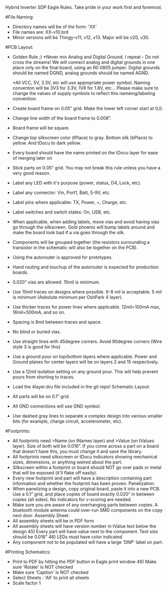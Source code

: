 Hybrid Inverter SDP Eagle Rules. Take pride in your work first and foremost.

#File Naming:
- Directory names will be of the form: 'XX' 
- File names are: XX-v10.brd
- Minor versions will be Thingy-v11, v12, v13. Major will be v20, v30.

#PCB Layout:
- Golden Rule ;) 
	*Never mix Analog and Digital Ground. I repeat - Do not cross the streams! We will connect analog and digital grounds
	in one place only on the final board, using an R0 0805 jumper. Digital grounds should be named DGND, analog grounds should be named AGND.	

	*All VCC, 5V, 3.3V, etc will use appropriate power symbol. Naming conventon will be 3V3 for 3.3V, 1V8 for 1.8V, etc...
	Please make sure to change the values of supply symbols to reflect this nameing/labeling convention.

- Create board frame on 0.05” grid. Make the lower left corner start at 0,0.
- Change line width of the board frame to 0.008”.
- Board frame will be square.
- Change top silkscreen color (tPlace) to gray. Bottom silk (bPlace) to yellow. And tDocu to dark
yellow.
- Every board should have the name printed on the tDocu layer for ease of merging later on
- Stick parts on 0.05” grid. You may not break this rule unless you have a very good reason.
- Label any LED with it's purpose (power, status, D4, Lock, etc).
- Label any connector: Vin, Port1, Batt, 5-9V, etc.
- Label pins where applicable: TX, Power, +, Charge, etc.
- Label switches and switch states: On, USB, etc.
- When applicable, when adding labels, move vias and avoid having vias go through the
silkscreen. Gold phoenix will bump labels around and make the board look bad if a via goes
through the silk.
- Components will be grouped together (the resistors surrounding a transistor in the schematic
will also be together on the PCB).
- Using the autorouter is approved for prototypes.
- Hand routing and touchup of the autorouter is expected for production boards.
- 0.020” vias are allowed. 15mil is minimum.
- Use 10mil traces on designs where possible. 6-8 mil is acceptable. 5 mil is minimum (Asbolute minimum per OshPark 4 layer).
- Use thicker traces for power lines where applicable. 12mil=100mA max, 16mil=500mA, and so
on.
- Spacing is 8mil between traces and space.
- No blind or buried vias.
- Use straight lines with 45degree corners. Avoid 90degree corners (Wire style 3 is good for this)
- Use a ground pour on top/bottom layers where applicable. Power and Ground planes for center layers will be on layers 2 and 15 respectively.  
- Use a 12mil isolation setting on any ground pour. This will help prevent pours from shorting to
traces.
- Load the 4layer.dru file included in the git repo!
Schematic Layout:
- All parts will be on 0.1” grid.
- All GND connections will use GND symbol. 
- Use dashed gray lines to separate a complex design into various smaller bits (for example,
charge circuit, accelerometer, etc).

#Footprints:
- All footprints need >Name (on tNames layer) and >Value (on tValues layer). Size of both will be 0.016”. If you come across a part on a board that doesn't have this, you must change it and save the library.
- All footprints need silkscreen or tDocu indicators showing mechanical sizes, dimensions, or anything weired about the part.
- Silkscreen within a footprint or board should NOT go over pads or metal that will be exposed (it'll flake off easily).
- Every new footprint and part will have a description containing part information and whether the footprint has been proven.
Panelization:
- When panelizing a design, copy original board, paste it into a new PCB. Use a 0.1” grid, and place copies of board exactly 0.020” in between copies (all sides). No indicators for v-scoring are needed.
- Make sure you are aware of any overhanging parts between copies. A bluetooth module antenna could over-run SMD components on the copy next door.
Assembly Sheet:
- All assembly sheets will be in PDF form
- All assembly sheets will have version number in tValue text below the design 45) Every part will have value next to the component. Text size should be 0.016” 46) LEDs must have color indicated
- Any component not to be populated will have a large 'DNP' label on part.

#Printing Schematics:
- Print to PDF by hitting the PDF button in Eagle print window 49) Make sure 'Rotate' is NOT checked
- Make sure 'Caption' is NOT checked
- Select Sheets : 'All' to print all sheets
- Scale factor 1
